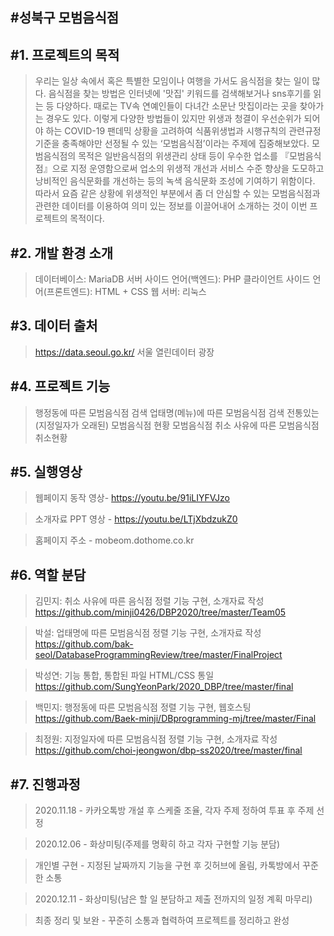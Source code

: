 #성북구 모범음식점
----------------------------------------------------------------------------------------------------------

#1. 프로젝트의 목적
----------------------------------------------------------------------------------------------------------
>우리는 일상 속에서 혹은 특별한 모임이나 여행을 가서도 음식점을 찾는 일이 많다. 음식점을 찾는 방법은 인터넷에 '맛집' 키워드를 검색해보거나 sns후기를 읽는 등 다양하다. 때로는 TV속 연예인들이 다녀간 소문난 맛집이라는 곳을 찾아가는 경우도 있다. 이렇게 다양한 방법들이 있지만 위생과 청결이 우선순위가 되어야 하는 COVID-19 팬데믹 상황을 고려하여 식품위생법과 시행규칙의 관련규정 기준을 충족해야만 선정될 수 있는 ‘모범음식점’이라는 주제에 집중해보았다. 모범음식점의 목적은 일반음식점의 위생관리 상태 등이 우수한 업소를 『모범음식점』으로 지정 운영함으로써 업소의 위생적 개선과 서비스 수준 향상을 도모하고 낭비적인 음식문화를 개선하는 등의 녹색 음식문화 조성에 기여하기 위함이다. 따라서 요즘 같은 상황에 위생적인 부분에서 좀 더 안심할 수 있는 모범음식점과 관련한 데이터를 이용하여 의미 있는 정보를 이끌어내어 소개하는 것이 이번 프로젝트의 목적이다.

#2. 개발 환경 소개
----------------------------------------------------------------------------------------------------------
>데이터베이스: MariaDB
서버 사이드 언어(백엔드): PHP
클라이언트 사이드 언어(프론트엔드): HTML + CSS
웹 서버: 리눅스

#3. 데이터 출처
----------------------------------------------------------------------------------------------------------
>https://data.seoul.go.kr/ 서울 열린데이터 광장

#4. 프로젝트 기능
----------------------------------------------------------------------------------------------------------
>행정동에 따른 모범음식점 검색
업태명(메뉴)에 따른 모범음식점 검색
전통있는(지정일자가 오래된) 모범음식점 현황
모범음식점 취소 사유에 따른 모범음식점 취소현황


#5. 실행영상
----------------------------------------------------------------------------------------------------------
>웹페이지 동작 영상- https://youtu.be/91iLIYFVJzo

>소개자료 PPT 영상 - https://youtu.be/LTjXbdzukZ0

>홈페이지 주소 - mobeom.dothome.co.kr



#6. 역할 분담
----------------------------------------------------------------------------------------------------------
>김민지: 취소 사유에 따른 음식점 정렬 기능 구현, 소개자료 작성 https://github.com/minji0426/DBP2020/tree/master/Team05

>박설: 업태명에 따른 모범음식점 정렬 기능 구현, 소개자료 작성 https://github.com/bak-seol/DatabaseProgrammingReview/tree/master/FinalProject

>박성연: 기능 통합, 통합된 파일 HTML/CSS 통일 https://github.com/SungYeonPark/2020_DBP/tree/master/final

>백민지: 행정동에 따른 모범음식점 정렬 기능 구현, 웹호스팅 https://github.com/Baek-minji/DBprogramming-mj/tree/master/Final

>최정원: 지정일자에 따른 모범음식점 정렬 기능 구현, 소개자료 작성 https://github.com/choi-jeongwon/dbp-ss2020/tree/master/final



#7. 진행과정
----------------------------------------------------------------------------------------------------------
>2020.11.18 - 카카오톡방 개설 후 스케줄 조율, 각자 주제 정하여 투표 후 주제 선정

>2020.12.06 - 화상미팅(주제를 명확히 하고 각자 구현할 기능 분담)

>개인별 구현 - 지정된 날짜까지 기능을 구현 후 깃허브에 올림, 카톡방에서 꾸준한 소통

>2020.12.11 - 화상미팅(남은 할 일 분담하고 제출 전까지의 일정 계획 마무리)

>최종 정리 및 보완 - 꾸준히 소통과 협력하여 프로젝트를 정리하고 완성
